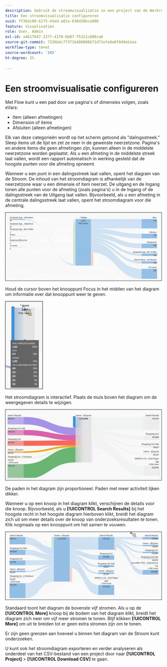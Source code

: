 ```yaml
---
description: Gebruik de stroomvisualisatie in een project van de Werkruimte.
title: Een stroomvisualisatie configureren
uuid: ff36dc09-6175-43ed-a82a-630d28bca806
feature: Visualisaties
role: User, Admin
exl-id: a4617647-237f-4178-bb87-f5321c600ca0
source-git-commit: 7226b4c77371b486006671d72efa9e0f0d9eb1ea
workflow-type: tm+mt
source-wordcount: '345'
ht-degree: 2%

---
```


# Een stroomvisualisatie configureren

Met Flow kunt u een pad door uw pagina&#39;s of dimensies volgen, zoals eVars:

* Item (alleen afmetingen)
* Dimension of items
* Afsluiten (alleen afmetingen)

Elk van deze categorieën wordt op het scherm getoond als &quot;dalingsstreek.&quot; Sleep items uit de lijst en zet ze neer in de gewenste neerzetzone. Pagina&#39;s en andere items die geen afmetingen zijn, kunnen alleen in de middelste neerzetzone worden geplaatst. Als u een afmeting in de middelste streek laat vallen, wordt een rapport automatisch in werking gesteld dat de hoogste punten voor die afmeting opneemt.

Wanneer u een punt in een dalingsstreek laat vallen, opent het diagram van de Stroom. De inhoud van het stroomdiagram is afhankelijk van de neerzetzone waar u een dimensie of item neerzet. De uitgang en de Ingang tonen alle punten voor de afmeting (zoals pagina&#39;s) u in de Ingang of de dalingsstreek van de Uitgang laat vallen. Bijvoorbeeld, als u een afmeting in de centrale dalingsstreek laat vallen, opent het stroomdiagram voor die afmeting.

![](assets/flow.jpg)

Houd de cursor boven het knooppunt Focus in het midden van het diagram om informatie over dat knooppunt weer te geven.

![](assets/flow4.jpg)

Het stroomdiagram is interactief. Plaats de muis boven het diagram om de weergegeven details te wijzigen.

![](assets/flow2.jpg)

De paden in het diagram zijn proportioneel. Paden met meer activiteit lijken dikker.

Wanneer u op een knoop in het diagram klikt, verschijnen de details voor die knoop. Bijvoorbeeld, als u **[!UICONTROL Search Results]** bij het hoogste recht in het hoogste diagram hierboven klikt, breidt het diagram zich uit om meer details over de knoop van onderzoeksresultaten te tonen. Klik nogmaals op een knooppunt om het samen te vouwen.

![](assets/flow3.jpg)

Standaard toont het diagram de bovenste vijf stromen. Als u op de **[!UICONTROL More]** knoop bij de bodem van het diagram klikt, breidt het diagram zich neer om vijf meer stromen te tonen. Blijf klikken **[!UICONTROL More]** om uit te breiden tot er geen extra stromen zijn om te tonen.

Er zijn geen grenzen aan hoeveel u binnen het diagram van de Stroom kunt onderzoeken.

U kunt ook het stroomdiagram exporteren en verder analyseren als onderdeel van het CSV-bestand van een project door naar **[!UICONTROL Project]** > **[!UICONTROL Download CSV]** te gaan.
